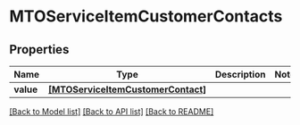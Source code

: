 # MTOServiceItemCustomerContacts


## Properties
Name | Type | Description | Notes
------------ | ------------- | ------------- | -------------
**value** | [**[MTOServiceItemCustomerContact]**](MTOServiceItemCustomerContact.md) |  | 

[[Back to Model list]](../README.md#documentation-for-models) [[Back to API list]](../README.md#documentation-for-api-endpoints) [[Back to README]](../README.md)


